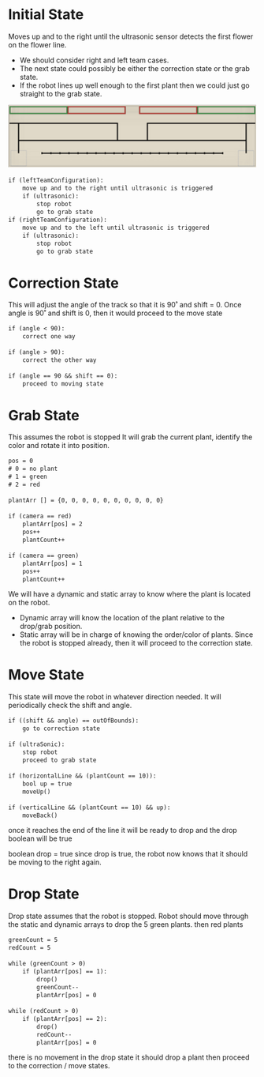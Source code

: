 
Initial State
==============
Moves up and to the right until the ultrasonic sensor detects the first flower on the flower line.
 - We should consider right and left team cases. 
 - The next state could possibly be either the correction state or the grab state. 
 - If the robot lines up well enough to the first plant then we could just go straight to the grab state. 
 
![](board.png)
 
```
if (leftTeamConfiguration):
	move up and to the right until ultrasonic is triggered
	if (ultrasonic):
		stop robot
		go to grab state
if (rightTeamConfiguration):
	move up and to the left until ultrasonic is triggered
	if (ultrasonic):
		stop robot
		go to grab state
```
Correction State
=================
This will adjust the angle of the track so that it is 90˚ and shift = 0.
Once angle is 90˚ and shift is 0, then it would proceed to the move state

```
if (angle < 90):
	correct one way

if (angle > 90):
	correct the other way

if (angle == 90 && shift == 0):
	proceed to moving state
```
 
Grab State
===========
This assumes the robot is stopped
It will grab the current plant, identify the color and rotate it into position.

```
pos = 0
# 0 = no plant 
# 1 = green 
# 2 = red 

plantArr [] = {0, 0, 0, 0, 0, 0, 0, 0, 0, 0}

if (camera == red)
	plantArr[pos] = 2
	pos++
	plantCount++

if (camera == green)
	plantArr[pos] = 1
	pos++
	plantCount++
```

We will have a dynamic and static array to know where the plant is located on the robot.
 - Dynamic array will know the location of the plant relative to the drop/grab position.
 - Static array will be in charge of knowing the order/color of plants.
Since the robot is stopped already, then it will proceed to the correction state.

Move State
===========
This state will move the robot in whatever direction needed.
It will periodically check the shift and angle.

```
if ((shift && angle) == outOfBounds):
	go to correction state

if (ultraSonic):
	stop robot
	proceed to grab state

if (horizontalLine && (plantCount == 10)):
	bool up = true
	moveUp()

if (verticalLine && (plantCount == 10) && up):
	moveBack()
```

once it reaches the end of the line it will be ready to drop 
and the drop boolean will be true

boolean drop = true
since drop is true, the robot now knows that it should be moving to the right again.



Drop State
===========
Drop state assumes that the robot is stopped.
Robot should move through the static and dynamic arrays to drop the 5 green plants.
then red plants
```
greenCount = 5
redCount = 5

while (greenCount > 0)
	if (plantArr[pos] == 1):
		drop()
		greenCount--
		plantArr[pos] = 0
	
while (redCount > 0)
	if (plantArr[pos] == 2):
		drop()
		redCount--
		plantArr[pos] = 0
```
there is no movement in the drop state 
it should drop a plant then proceed to the correction / move states.





	
